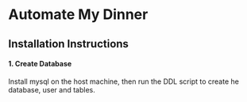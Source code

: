 <h1>Automate My Dinner</h1>

<h2>Installation Instructions</h2>
<h4>1. Create Database</h4>
<p>Install mysql on the host machine, then run the DDL script to create he database, user and tables.</p>
